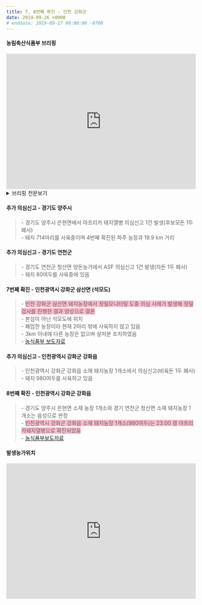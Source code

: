 ```yaml
---
title: 7, 8번째 확진 - 인천 강화군
date: 2019-09-26 +0900
# enddate: 2019-09-17 00:00:00 -0700
---
```

#### 농림축산식품부 브리핑
<iframe width="100%" height="360" src="https://www.youtube.com/embed/tbx07u74i38" frameborder="0" allow="accelerometer; autoplay; encrypted-media; gyroscope; picture-in-picture" allowfullscreen></iframe>

<details>
<summary>브리핑 전문보기</summary>
<div markdown="1">

인천 강화군 소재 돼지농장에서 ASF가 추가 발생하였고, 같은 강화군에서 ASF 의심농장이 발견됨에 따라 ASF 확산방지를 위해서 방역 대책을 강화해 나갈 계획입니다. 이번 발생지역도 경기북부 중점관리지역으로 돼지와 가축분뇨의 다른 권역으로 반출입을 제한하고 있었으나 축산관계차량에 대해서도 중점관리지역 해제시까지 반출입을 통제할 계획입니다. 경기북부 중점관리지역에 있는 축산관련 차량은 권역 내 10개 시군 내에서만 운영해야 하고 타 권역으로 넘어갈 수 없습니다. 권역 내에서 운행하려는 차량 소유자는 사전에 10개 기초 지자체에 전용 차량 등록을 하고 전용차량으로 전용차량으로 등록 후 발급받은 전용 스티커를 등록 차량에 부착할 경우에만 양돈 농장을 방문할 수 있습니다. GPS가 없는 차량은 등록이 불가능하며 농가초소에서 출입차량의 스티커 부착 여부를 확인하게 되겠습니다. 

경기북부 중점관리지역 밖에 있는 축산관계차량이 경기 북부중점관리지역 내 시군을 진입하기 위해서는 사전에 광역 지자체에 전용차량 등록을 하고 발급된 전용 스티커를 부착하여야 하며 경기북부 양돈농장을 다녀온 후에는 다른 권역의 양돈농장을 출입할 수 없습니다. 또한 경기북부 권역으로 진출입시 권역별 거점소독시설에서 반드시 소독을 받고 소독필증을 교부받아야합니다. 미등록 차량의 이동여부는 농림축산검역본부의 차량관재 시스템을 통해 점검하고 위반시 처벌을 받게 됩니다. ASF 확산 방지를 위해서는 축산관계자들의 적극적인 참여가 필수적입니다. 또한 경기북부권역에서 농장을 출입한 축산관계차량은 9월 27일 9시부터 9월 28일 12시까지 10개 시군 방역부서와 시도에 전용차량으로 등록하고 스티커를 발부 받을 것을 당부드립니다. 이상 마치겠습니다.

</div>
</details>

#### 추가 의심신고 - 경기도 양주시 
> \- 경기도 양주시 은현면에서 아프리카 돼지열병 의심신고 1건 발생(후보모돈 1두 폐사)  
> \- 돼지 714마리를 사육중이며 4번째 확진된 파주 농장과 19.9 km 거리  

#### 추가 의심신고 - 경기도 연천군 
> \- 경기도 연천군 청산면 양돈농가에서 ASF 의심신고 1건 발생(자돈 1두 폐사)  
> \- 돼지 80여두를 사육중에 있음  

#### 7번째 확진 - 인천광역시 강화군 삼산면 (석모도)
> \- <span style="background-color:#ffbbcc">인천 강화군 삼산면 돼지농장에서 정밀모니터링 도중 의심 사례가 발생해 정밀검사를 진행한 결과 양성으로 결론</span>  
> \- 본섬이 아닌 석모도에 위치  
> \- 폐업한 농장이라 현재 2마리 밖에 사육하지 않고 있음  
> \- 3km 이내에 다른 농장은 없으며 살처분 조치하였음  
> \- [농식품부 보도자료](http://www.mafra.go.kr/FMD-AI/2095/subview.do?enc=Zm5jdDF8QEB8JTJGYmJzJTJGRk1ELUFJJTJGMzU0JTJGMzIxNDY1JTJGYXJ0Y2xWaWV3LmRvJTNGYmJzQ2xTZXElM0QlMjZyZ3NFbmRkZVN0ciUzRCUyNmJic09wZW5XcmRTZXElM0QlMjZyZ3NCZ25kZVN0ciUzRCUyNnBhc3N3b3JkJTNEJTI2c3JjaENvbHVtbiUzRCUyNnJvdyUzRDEwJTI2aXNWaWV3TWluZSUzRGZhbHNlJTI2cGFnZSUzRDElMjZzcmNoV3JkJTNEJTI2)

#### 추가 의심신고 - 인천광역시 강화군 강화읍
> \- 인천광역시 강화군 강화읍 소재 돼지농장 1개소에서 의심신고(비육돈 1두 폐사)  
> \- 돼지 980여두를 사육하고 있음  

#### 8번째 확진 - 인천광역시 강화군 강화읍
> \- 경기도 양주시 은현면 소재 농장 1개소와 경기 연천군 청산면 소재 돼지농장 1개소는 음성으로 판정  
> \- <span style="background-color:#ffbbcc">인천광역시 강화군 강화읍 소재 돼지농장 1개소(980여두)는 23:00 경 아프리카돼지열병으로 확진되었음</span>  
> \- [농식품부보도자료](http://www.mafra.go.kr/FMD-AI/2095/subview.do?enc=Zm5jdDF8QEB8JTJGYmJzJTJGRk1ELUFJJTJGMzU0JTJGMzIxNDc2JTJGYXJ0Y2xWaWV3LmRvJTNGYmJzQ2xTZXElM0QlMjZyZ3NFbmRkZVN0ciUzRCUyNmJic09wZW5XcmRTZXElM0QlMjZwYXNzd29yZCUzRCUyNnNyY2hDb2x1bW4lM0QlMjZwYWdlJTNEMSUyNnJnc0JnbmRlU3RyJTNEJTI2cm93JTNEMTAlMjZpc1ZpZXdNaW5lJTNEZmFsc2UlMjZzcmNoV3JkJTNEJTI2)  


#### 발생농가위치  
<iframe width="100%" height="360" src="http://adatalab.net/asf-timeline/charts/190926-map" frameborder="0" allow="accelerometer; autoplay; encrypted-media; gyroscope; picture-in-picture" allowfullscreen></iframe>

